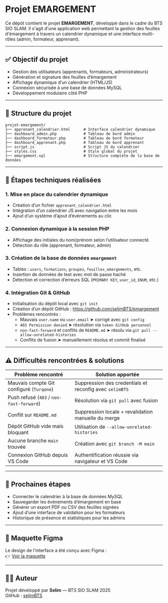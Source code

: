 # Projet EMARGEMENT

Ce dépôt contient le projet **EMARGEMENT**, développé dans le cadre du BTS SIO SLAM. Il s'agit d'une application web permettant la gestion des feuilles d'émargement à travers un calendrier dynamique et une interface multi-rôles (admin, formateur, apprenant).

---

## ✅ Objectif du projet

- Gestion des utilisateurs (apprenants, formateurs, administrateurs)
- Génération et signature des feuilles d’émargement
- Affichage dynamique d’un calendrier (HTML/JS)
- Connexion sécurisée à une base de données MySQL
- Développement modulaire côté PHP

---

## 📁 Structure du projet

```
projet-emargement/
├── apprenant_calendrier.html      # Interface calendrier dynamique
├── dashboard_admin.php            # Tableau de bord admin
├── dashboard_formateur.php        # Tableau de bord formateur
├── dashboard_apprenant.php        # Tableau de bord apprenant
├── script.js                      # Script JS du calendrier
├── styles.css                     # Style global du projet
├── emargement.sql                 # Structure complète de la base de données
```

---

## 🧪 Étapes techniques réalisées

### 1. Mise en place du calendrier dynamique
- Création d’un fichier `apprenant_calendrier.html`
- Intégration d’un calendrier JS avec navigation entre les mois
- Ajout d’un système d’ajout d’événements au clic

### 2. Connexion dynamique à la session PHP
- Affichage des initiales du nom/prénom selon l’utilisateur connecté
- Détection du rôle (apprenant, formateur, admin)

### 3. Création de la base de données `emargement`
- Tables : `users`, `formations`, `groupes`, `feuilles_emargements`, etc.
- Insertion de données de test avec mot de passe haché
- Détection et correction d’erreurs SQL (`PRIMARY KEY`, `user_id`, `ENUM`, etc.)

### 4. Intégration Git & GitHub
- Initialisation du dépôt local avec `git init`
- Création d’un dépôt GitHub : https://github.com/selimBTS/emargement
- Problèmes rencontrés :
  - Mauvais `user.name` ou `user.email` ➤ corrigé avec `git config`
  - `403 Permission denied` ➤ résolution via `token GitHub personnel`
  - `non-fast-forward` et conflits de `README.md` ➤ résolu via `git pull --allow-unrelated-histories`
  - Conflits de fusion ➤ manuellement résolus et commit finalisé

---

## ⚠️ Difficultés rencontrées & solutions

| Problème rencontré                            | Solution apportée                                              |
|----------------------------------------------|----------------------------------------------------------------|
| Mauvais compte Git configuré (`Turqone`)     | Suppression des credentials et reconfig avec `selimBTS`        |
| Push refusé (`403` / `non-fast-forward`)     | Résolution via `git pull` avec fusion                         |
| Conflit sur `README.md`                      | Suppression locale + revalidation manuelle du merge            |
| Dépôt GitHub vide mais bloquant              | Utilisation de `--allow-unrelated-histories`                  |
| Aucune branche `main` trouvée                | Création avec `git branch -M main`                             |
| Connexion GitHub depuis VS Code              | Authentification réussie via navigateur et VS Code             |

---

## 🚀 Prochaines étapes

- Connecter le calendrier à la base de données MySQL
- Sauvegarder les événements d’émargement en base
- Générer un export PDF ou CSV des feuilles signées
- Ajout d’une interface de validation pour les formateurs
- Historique de présence et statistiques pour les admins

---

## 🎨 Maquette Figma

Le design de l'interface a été conçu avec Figma :  
👉 [Voir la maquette](https://www.figma.com/design/rljuchhQ7rZN6gcvg2awzh/site-feuille-d'%C3%A9margement?node-id=0-1&t=H0lwOpRw9SRAoGJ1-1)

---

## 👨‍💻 Auteur

Projet développé par **Selim** — BTS SIO SLAM 2025  
GitHub : [selimBTS](https://github.com/selimBTS)